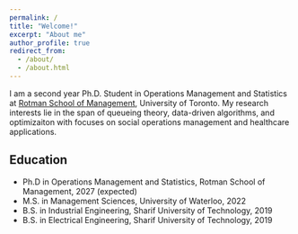 ```yaml
---
permalink: /
title: "Welcome!"
excerpt: "About me"
author_profile: true
redirect_from: 
  - /about/
  - /about.html
---
```


I am a second year Ph.D. Student in Operations Management and Statistics at [Rotman School of Management](https://www.rotman.utoronto.ca/), University of Toronto. My research interests lie in the span of queueing theory, data-driven algorithms, and optimizaiton with focuses on social operations management and healthcare applications.

## Education
* Ph.D in Operations Management and Statistics, Rotman School of Management, 2027 (expected)
* M.S. in Management Sciences, University of Waterloo, 2022
* B.S. in Industrial Engineering, Sharif University of Technology, 2019
* B.S. in Electrical Engineering, Sharif University of Technology, 2019




